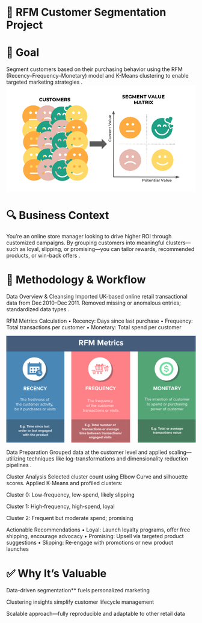 # 🧠 RFM Customer Segmentation Project
# 🎯 Goal
Segment customers based on their purchasing behavior using the RFM (Recency–Frequency–Monetary) model and K-Means clustering to enable targeted marketing strategies .
![Alt text](https://github.com/Mdkamrulislam54/RFM-Segmentation/blob/338a07751cefb64394ed982b1af663ecbbce422c/Customer-segmentation.png)

# 🔍 Business Context
You’re an online store manager looking to drive higher ROI through customized campaigns. By grouping customers into meaningful clusters—such as loyal, slipping, or promising—you can tailor rewards, recommended products, or win-back offers .

# 🧩 Methodology & Workflow
Data Overview & Cleansing
Imported UK-based online retail transactional data from Dec 2010–Dec 2011. Removed missing or anomalous entries; standardized data types .

RFM Metrics Calculation
• Recency: Days since last purchase
• Frequency: Total transactions per customer
• Monetary: Total spend per customer

![Alt text](https://github.com/Mdkamrulislam54/RFM-Segmentation/blob/338a07751cefb64394ed982b1af663ecbbce422c/rfm-analysis.png)

Data Preparation
Grouped data at the customer level and applied scaling—utilizing techniques like log-transformations and dimensionality reduction pipelines .

Cluster Analysis
Selected cluster count using Elbow Curve and silhouette scores. Applied K-Means and profiled clusters:

Cluster 0: Low‑frequency, low‑spend, likely slipping

Cluster 1: High‑frequency, high‑spend, loyal

Cluster 2: Frequent but moderate spend; promising

Actionable Recommendations
• Loyal: Launch loyalty programs, offer free shipping, encourage advocacy
• Promising: Upsell via targeted product suggestions
• Slipping: Re‑engage with promotions or new product launches

# ✅ Why It’s Valuable

Data-driven segmentation** fuels personalized marketing

Clustering insights simplify customer lifecycle management

Scalable approach—fully reproducible and adaptable to other retail data


